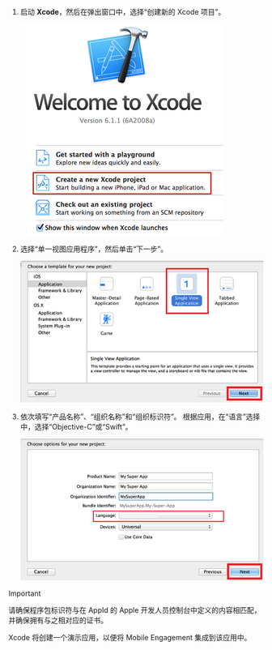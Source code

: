 1. 启动 **Xcode**，然后在弹出窗口中，选择“创建新的 Xcode 项目”。
   
    ![](./media/mobile-engagement-create-new-ios-app/xcode-new-project.png)
2. 选择“单一视图应用程序”，然后单击“下一步”。
   
    ![](./media/mobile-engagement-create-new-ios-app/xcode-simple-view.png)
3. 依次填写“产品名称”、“组织名称”和“组织标识符”。 根据应用，在“语言”选择中，选择“Objective-C”或“Swift”。
   
    ![](./media/mobile-engagement-create-new-ios-app/xcode-project-props.png)

> [!IMPORTANT]
> 请确保程序包标识符与在 AppId 的 Apple 开发人员控制台中定义的内容相匹配，并确保拥有与之相对应的证书。 
> 
> 

Xcode 将创建一个演示应用，以便将 Mobile Engagement 集成到该应用中。

